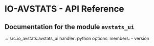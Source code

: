 # IO-AVSTATS - API Reference

## Documentation for the module `avstats_ui`

::: src.io_avstats.avstats_ui
    handler: python
    options:
      members:
        - version
